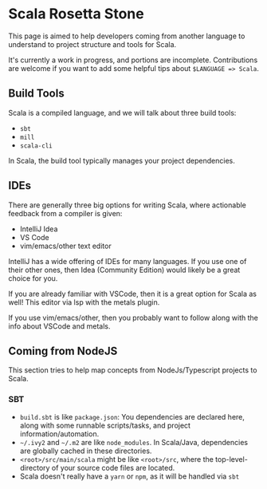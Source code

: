 # Scala Rosetta Stone

This page is aimed to help developers coming from another language to understand
to project structure and tools for Scala.

It's currently a work in progress, and portions are incomplete. Contributions
are welcome if you want to add some helpful tips about `$LANGUAGE => Scala`.

## Build Tools

Scala is a compiled language, and we will talk about three build tools:

- `sbt`
- `mill`
- `scala-cli`

In Scala, the build tool typically manages your project dependencies.

## IDEs

There are generally three big options for writing Scala, where actionable
feedback from a compiler is given:

- IntelliJ Idea
- VS Code
- vim/emacs/other text editor

IntelliJ has a wide offering of IDEs for many languages. If you use one of their
other ones, then Idea (Community Edition) would likely be a great choice for
you.

If you are already familiar with VSCode, then it is a great option for Scala as
well! This editor via lsp with the metals plugin.

If you use vim/emacs/other, then you probably want to follow along with the info
about VSCode and metals.

## Coming from NodeJS

This section tries to help map concepts from NodeJs/Typescript projects to
Scala.

### SBT

- `build.sbt` is like `package.json`: You dependencies are declared here, along
  with some runnable scripts/tasks, and project information/automation.
- `~/.ivy2` and `~/.m2` are like `node_modules`. In Scala/Java, dependencies are
  globally cached in these directories.
- `<root>/src/main/scala` might be like `<root>/src`, where the
  top-level-directory of your source code files are located.
- Scala doesn't really have a `yarn` or `npm`, as it will be handled via `sbt`
